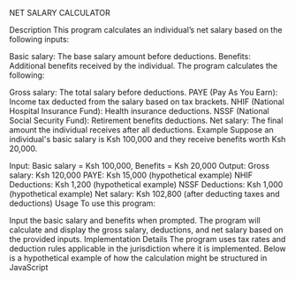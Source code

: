 NET SALARY CALCULATOR

Description
This program calculates an individual’s net salary based on the following inputs:

Basic salary: The base salary amount before deductions.
Benefits: Additional benefits received by the individual.
The program calculates the following:

Gross salary: The total salary before deductions.
PAYE (Pay As You Earn): Income tax deducted from the salary based on tax brackets.
NHIF (National Hospital Insurance Fund): Health insurance deductions.
NSSF (National Social Security Fund): Retirement benefits deductions.
Net salary: The final amount the individual receives after all deductions.
Example
Suppose an individual's basic salary is Ksh 100,000 and they receive benefits worth Ksh 20,000.

Input: Basic salary = Ksh 100,000, Benefits = Ksh 20,000
Output:
Gross salary: Ksh 120,000
PAYE: Ksh 15,000 (hypothetical example)
NHIF Deductions: Ksh 1,200 (hypothetical example)
NSSF Deductions: Ksh 1,000 (hypothetical example)
Net salary: Ksh 102,800 (after deducting taxes and deductions)
Usage
To use this program:

Input the basic salary and benefits when prompted.
The program will calculate and display the gross salary, deductions, and net salary based on the provided inputs.
Implementation Details
The program uses tax rates and deduction rules applicable in the jurisdiction where it is implemented. Below is a hypothetical example of how the calculation might be structured in JavaScript

